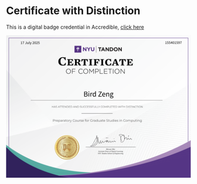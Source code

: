 # Certificate with Distinction

This is a digital badge credential in Accredible, [click here](https://credentials.engineering.nyu.edu/27f44cdd-b0ac-4737-a76a-40534d2fc597#acc.4udL1YaP)

![Certificate](https://github.com/Zeng666666/NYU-Tandon-Bridge-Winter-2025/blob/main/Tandon%20Bridge%20Certificate/Tandon%20Bridge%20Certificate%20-%20Distinction.png)
